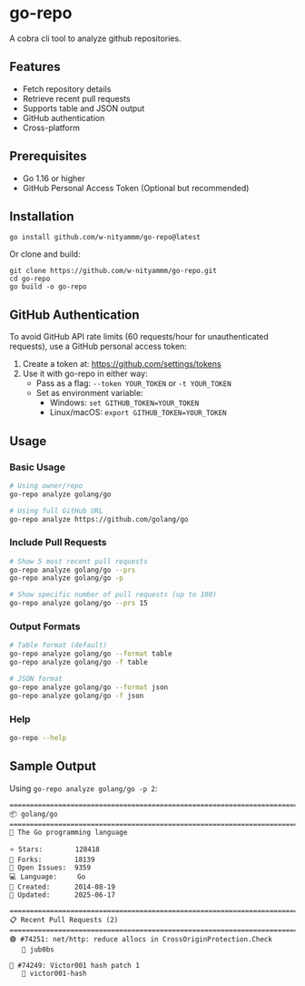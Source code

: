# go-repo

A cobra cli tool to analyze github repositories.

## Features
- Fetch repository details
- Retrieve recent pull requests
- Supports table and JSON output
- GitHub authentication
- Cross-platform

## Prerequisites

- Go 1.16 or higher
- GitHub Personal Access Token (Optional but recommended)

## Installation

```
go install github.com/w-nityammm/go-repo@latest
```
Or clone and build:
```
git clone https://github.com/w-nityammm/go-repo.git
cd go-repo
go build -o go-repo
```
## GitHub Authentication

To avoid GitHub API rate limits (60 requests/hour for unauthenticated requests), use a GitHub personal access token:

1. Create a token at: https://github.com/settings/tokens
2. Use it with go-repo in either way:
   - Pass as a flag: `--token YOUR_TOKEN` or `-t YOUR_TOKEN`
   - Set as environment variable:
     - Windows: `set GITHUB_TOKEN=YOUR_TOKEN`
     - Linux/macOS: `export GITHUB_TOKEN=YOUR_TOKEN`

## Usage

### Basic Usage

```bash
# Using owner/repo
go-repo analyze golang/go

# Using full GitHub URL
go-repo analyze https://github.com/golang/go
```

### Include Pull Requests

```bash
# Show 5 most recent pull requests
go-repo analyze golang/go --prs
go-repo analyze golang/go -p

# Show specific number of pull requests (up to 100)
go-repo analyze golang/go --prs 15
```

### Output Formats

```bash
# Table format (default)
go-repo analyze golang/go --format table
go-repo analyze golang/go -f table

# JSON format
go-repo analyze golang/go --format json
go-repo analyze golang/go -f json
```

### Help

```bash
go-repo --help
```

## Sample Output

Using `go-repo analyze golang/go -p 2`:

```
================================================================================
📦 golang/go
================================================================================
📝 The Go programming language

⭐ Stars:        128418
🍴 Forks:        18139
🐛 Open Issues:  9359
💻 Language:     Go
📅 Created:      2014-08-19
🔄 Updated:      2025-06-17

================================================================================
📋 Recent Pull Requests (2)
================================================================================
🟢 #74251: net/http: reduce allocs in CrossOriginProtection.Check
   👤 jub0bs

🔴 #74249: Victor001 hash patch 1
   👤 victor001-hash
```
